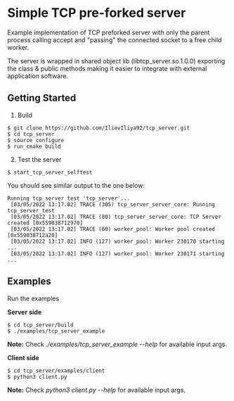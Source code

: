 # Simple TCP pre-forked server

Example implementation of TCP preforked server with only the parent process
calling accept and "passing" the connected socket to a free child worker.

The server is wrapped in shared object lib (libtcp_server.so.1.0.0)
exporting the class & public methods making it easier to integrate with
external application software.

## Getting Started

1. Build

```console
$ git clone https://github.com/IlievIliya92/tcp_server.git
$ cd tcp_server
$ source configure
$ run_cmake build
```

2. Test the server

```console
$ start_tcp_server_selftest
```

You should see similar output to the one below:

```text
Running tcp_server test 'tcp_server'...
 [03/05/2022 13:17.02] TRACE (305) tcp_server_server_core: Running tcp_server_test
 [03/05/2022 13:17.02] TRACE (80) tcp_server_server_core: TCP Server created [0x559038712970]
 [03/05/2022 13:17.02] TRACE (60) worker_pool: Worker pool created [0x559038712a20]
 [03/05/2022 13:17.02] INFO (127) worker_pool: Worker 230170 starting ...
 [03/05/2022 13:17.02] INFO (127) worker_pool: Worker 230171 starting ...
```

## Examples

Run the examples

**Server side**

```console
$ cd tcp_server/build
$ ./examples/tcp_server_example
```

**Note:** Check *./examples/tcp_server_example --help* for available input args.

**Client side**

```console
$ cd tcp_server/examples/client
$ python3 client.py
```

**Note:** Check *python3 client.py --help* for available input args.
